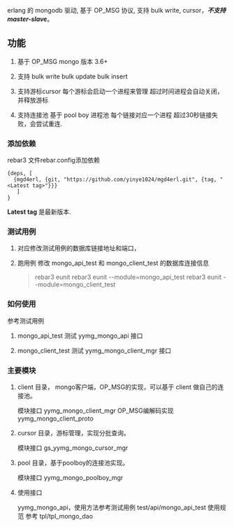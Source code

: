 erlang 的 mongodb 驱动, 基于 OP_MSG 协议, 支持 bulk write, cursor，***不支持master-slave***。

## 功能

1. 基于 OP_MSG  mongo 版本 3.6+

2. 支持 bulk write
    bulk update
    bulk insert

3. 支持游标cursor
   每个游标会启动一个进程来管理
   超过时间进程会自动关闭，并释放游标

4. 支持连接池
   基于 pool boy 进程池
   每个链接对应一个进程
   超过30秒链接失败，会尝试重连.

### 添加依赖

rebar3 文件rebar.config添加依赖

    {deps, [
      {mgd4erl, {git, "https://github.com/yinye1024/mgd4erl.git", {tag, "<Latest tag>"}}}
       ]
    }

 __Latest tag__ 是最新版本.

### 测试用例

1. 对应修改测试用例的数据库链接地址和端口，
2. 跑用例
    修改 mongo_api_test 和 mongo_client_test 的数据库连接信息

    > rebar3 eunit
    > rebar3 eunit --module=mongo_api_test
    > rebar3 eunit --module=mongo_client_test

### 如何使用

参考测试用例

1. mongo_api_test
    测试 yymg_mongo_api 接口 

2. mongo_client_test
    测试 yymg_mongo_client_mgr 接口

### 主要模块

1. client 目录， mongo客户端，OP_MSG的实现，可以基于 client 做自己的连接池。
   
   模块接口 yymg_mongo_client_mgr
   OP_MSG编解码实现 yymg_mongo_client_proto
   
   

2. cursor 目录，游标管理，实现分批查询。
   
   模块接口 gs_yymg_mongo_cursor_mgr   
   

3. pool 目录，基于poolboy的连接池实现。
   
   模块接口 yymg_mongo_poolboy_mgr  
   

4. 使用接口
   
   yymg_mongo_api，使用方法参考测试用例 test/api/mongo_api_test
   使用规范 参考 tpl/tpl_mongo_dao
   
   
   
